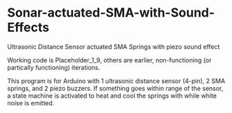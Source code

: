 # Sonar-actuated-SMA-with-Sound-Effects
Ultrasonic Distance Sensor actuated SMA Springs with piezo sound effect

Working code is Placeholder_1_9, others are earlier, non-functioning (or partically functioning) iterations. 

This program is for Arduino with 1 ultrasonic distance sensor (4-pin), 2 SMA springs, and 2 piezo buzzers. If something goes within range of the sensor, a state machine is activated to heat and cool the springs with while white noise is emitted.
